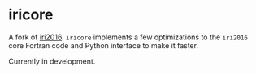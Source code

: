 # iricore
A fork of [iri2016](https://github.com/space-physics/iri2016). `iricore` implements a few optimizations to the `iri2016`
core Fortran code and Python interface to make it faster.

Currently in development.

[//]: # (## Installing)

[//]: # (Prerequisites)

[//]: # (- MPI implementation, for example)

[//]: # (  - [Open MPI]&#40;https://www.open-mpi.org/&#41; )

[//]: # (  - [MPICH]&#40;https://www.mpich.org/&#41;)

[//]: # (  - [Microsoft MPI]&#40;https://docs.microsoft.com/en-us/message-passing-interface/microsoft-mpi&#41; &#40;for Windows&#41;)

[//]: # ()
[//]: # (Then you can install the package via pip)

[//]: # (```)

[//]: # (python3 -m pip install mistion)

[//]: # (```)
